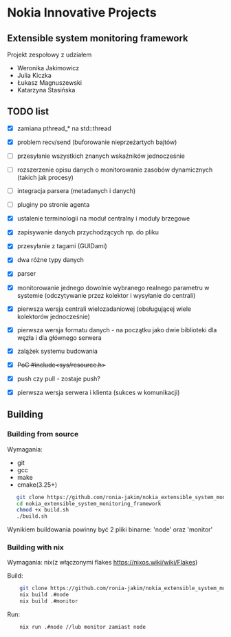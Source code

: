 # Nokia Innovative Projects

## Extensible system monitoring framework

Projekt zespołowy z udziałem

- Weronika Jakimowicz
- Julia Kiczka
- Łukasz Magnuszewski
- Katarzyna Stasińska

## TODO list
- [x] zamiana pthread_* na std::thread
- [x] problem recv/send (buforowanie nieprzeżartych bajtów)
- [ ] przesyłanie wszystkich znanych wskaźników jednocześnie
- [ ] rozszerzenie opisu danych o monitorowanie zasobów dynamicznych (takich jak procesy)
- [ ] integracja parsera (metadanych i danych)
- [ ] pluginy po stronie agenta
- [x] ustalenie terminologii na moduł centralny i moduły brzegowe
- [x] zapisywanie danych przychodzących np. do pliku 
- [x] przesyłanie z tagami (GUIDami)
- [x] dwa różne typy danych
- [x] parser
- [x] monitorowanie jednego dowolnie wybranego  realnego parametru w systemie (odczytywanie przez kolektor i wysyłanie do centrali)
- [x] pierwsza wersja centrali wielozadaniowej (obsługującej wiele kolektorów jednocześnie)
- [x] pierwsza wersja formatu danych - na początku jako dwie biblioteki dla węzła i dla głównego serwera
- [x] zalążek systemu budowania
- [x] ~~PoC #include<sys/resource.h>~~
- [x] push czy pull - zostaje push?
- [x] pierwsza wersja serwera i klienta (sukces w komunikacji)


## Building 


### Building from source

Wymagania:
+ git
+ gcc
+ make
+ cmake(3.25+)

```bash
   git clone https://github.com/ronia-jakim/nokia_extensible_system_monitoring_framework
   cd nokia_extensible_system_monitoring_framework 
   chmod +x build.sh
   ./build.sh
```

<!---
```bash
   git clone https://github.com/ronia-jakim/nokia_extensible_system_monitoring_framework
   cd nokia_extensible_system_monitoring_framework 
   cmake . 
   make all
```
--->

Wynikiem buildowania powinny być 2 pliki binarne: 'node' oraz 'monitor'


### Building with nix 

Wymagania:
    nix(z włączonymi flakes https://nixos.wiki/wiki/Flakes)

Build:
```bash
    git clone https://github.com/ronia-jakim/nokia_extensible_system_monitoring_framework
    nix build .#node
    nix build .#monitor
```
Run:
```bash 
    nix run .#node //lub monitor zamiast node
```
